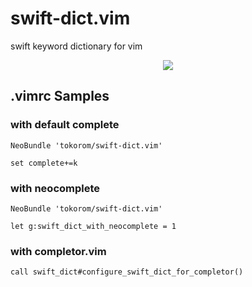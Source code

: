 swift-dict.vim
==========================

swift keyword dictionary for vim

<p align="center"><img src="https://raw.githubusercontent.com/tokorom/swift-dict.vim/assets/assets/swift_vim_complete.gif"/></p>

## .vimrc Samples

### with default complete

```vim
NeoBundle 'tokorom/swift-dict.vim'

set complete+=k
```

### with neocomplete

```vim
NeoBundle 'tokorom/swift-dict.vim'

let g:swift_dict_with_neocomplete = 1
```

### with completor.vim

```vim
call swift_dict#configure_swift_dict_for_completor()
```
